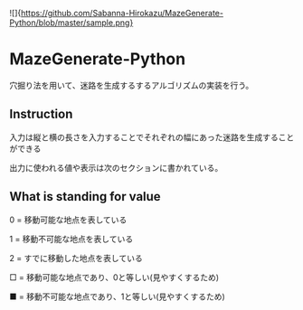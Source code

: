 ![]{https://github.com/Sabanna-Hirokazu/MazeGenerate-Python/blob/master/sample.png}

# MazeGenerate-Python
穴掘り法を用いて、迷路を生成するするアルゴリズムの実装を行う。

## Instruction
入力は縦と横の長さを入力することでそれぞれの幅にあった迷路を生成することができる

出力に使われる値や表示は次のセクションに書かれている。

## What is standing for value 
0 = 移動可能な地点を表している

1 = 移動不可能な地点を表している

2 = すでに移動した地点を表している

□ = 移動可能な地点であり、0と等しい(見やすくするため)

■ = 移動不可能な地点であり、1と等しい(見やすくするため)
